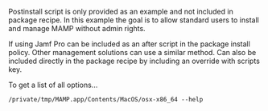 Postinstall script is only provided as an example and not included in package recipe. In this example the goal is to allow standard users to install and manage MAMP without admin rights.

If using Jamf Pro can be included as an after script in the package install policy. Other management solutions can use a similar method. Can also be included directly in the package recipe by including an override with scripts key.

To get a list of all options...

`/private/tmp/MAMP.app/Contents/MacOS/osx-x86_64 --help`